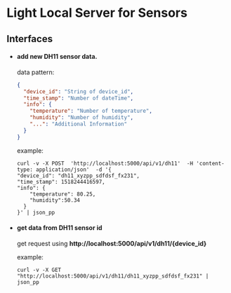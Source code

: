 # Light Local Server for Sensors

## Interfaces

* #### add new DH11 sensor data.

  data pattern:

  ```json
  {
    "device_id": "String of device_id",
    "time_stamp": "Number of dateTime",
    "info": {
      "temperature": "Number of temperature",
      "humidity": "Number of humidity",
      "...": "Additional Information"
    }
  }
  ```

  example:

  ```
  curl -v -X POST  'http://localhost:5000/api/v1/dh11'  -H 'content-type: application/json'  -d '{
  "device_id": "dh11_xyzpp_sdfdsf_fx231",
  "time_stamp": 1518244416597,
  "info": {
      "temperature": 80.25,
      "humidity":50.34
    }
  }' | json_pp
  ```

* #### get data from DH11 sensor id

  get request using **http://localhost:5000/api/v1/dh11/{device_id}**

  example:

  ```
  curl -v -X GET "http://localhost:5000/api/v1/dh11/dh11_xyzpp_sdfdsf_fx231" | json_pp
  ```
